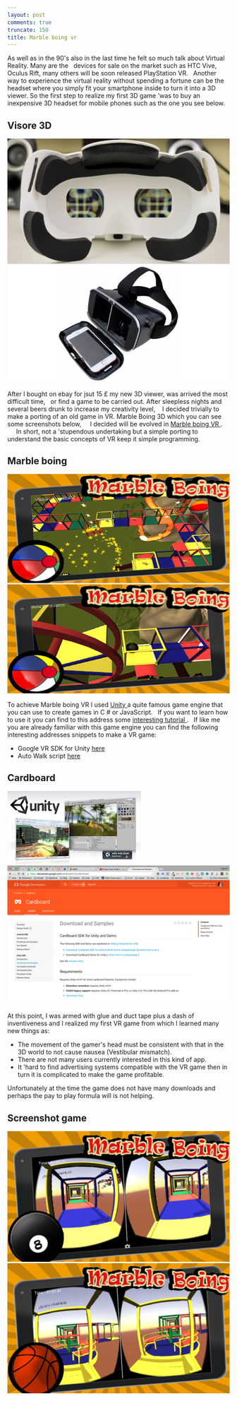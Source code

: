 ```yaml
---
layout: post
comments: true
truncate: 150
title: Marble boing vr
---
```


As well as in the 90's also in the last time he felt so much talk about Virtual Reality. Many are the
  devices for sale on the market such as HTC Vive, Oculus Rift, many others  will be soon released PlayStation VR.
  Another way to experience the virtual reality without spending a fortune can be the headset where you simply fit your smartphone inside to turn it into a 3D viewer. So the first step to realize my first 3D game 'was to buy an inexpensive 3D headset for mobile phones such as the one you see below.

<div id="gallery">
    <h2>Visore 3D</h2>
    <div class="row">
        <article class="6u 12u$(xsmall) work-item">
            <a href="/images/marble-boing/3D_Headset.jpg" class="image fit thumb"><img src="/images/marble-boing/3D_Headset.jpg" alt="3d headset" /></a>
        </article>
            <article class="6u 12u$(xsmall) work-item">
                <a href="/images/marble-boing/3D_Headset2.jpg" class="image fit thumb"><img src="/images/marble-boing/3D_Headset2.jpg" alt="3d headset 2" /></a>
            </article>
        </div>
</div>

After I bought on ebay for jsut 15 £ my new 3D viewer, was arrived the most difficult time,
  or find a game to be carried out. After sleepless nights and several beers drunk to increase my creativity level,
   I decided trivially to make a porting of an old game in VR. Marble Boing 3D which you can see some screenshots below,
     I decided will be evolved in <a href="https://play.google.com/store/apps/details?id=com.gem.marblevirtualvr"> Marble boing VR </a>.
     In short, not a 'stupendous undertaking but a simple porting to understand the basic concepts of VR keep it simple programming.

<div id="gallery">
    <h2>Marble boing</h2>
    <div class="row">
        <article class="6u 12u$(xsmall) work-item">
            <a href="/images/marble-boing/ScreenshotGame0.png" class="image fit thumb"><img src="/images/marble-boing/ScreenshotGame0.png" alt="screenshot old 1" /></a>
        </article>
        <article class="6u 12u$(xsmall) work-item">
            <a href="/images/marble-boing/ScreenshotGame1.png" class="image fit thumb"><img src="/images/marble-boing/ScreenshotGame1.png" alt="screenshot old 2 " /></a>
        </article>
    </div>
</div>

To achieve Marble boing VR I used <a href="https://unity3d.com/"> Unity </a> a quite famous game engine that you can use to create games in C # or JavaScript.
  If you want to learn how to use it you can find to this address some <a href="https://unity3d.com/learn"> interesting tutorial </a>.
  If like me you are already familiar with this game engine you can find the following interesting addresses snippets to make a VR game:

* Google VR SDK for Unity <a href="https://developers.google.com/vr/unity/"> here </a>
* Auto Walk script <a href="https://github.com/JuppOtto/Google-Cardboard/blob/master/Autowalk.cs"> here </a>

<div id="gallery">
    <h2>Cardboard</h2>
    <div class="row">
        <article class="6u 12u$(xsmall) work-item">
            <a href="/images/marble-boing/unity.jpg" class="image fit thumb"><img src="/images/marble-boing/unity.jpg" alt="unity" /></a>
        </article>
        <article class="6u 12u$(xsmall) work-item">
            <a href="/images/marble-boing/cardBoard.png" class="image fit thumb"><img src="/images/marble-boing/cardBoard.png" alt="Cardboard" /></a>
        </article>
    </div>
</div>

At this point, I was armed with glue and duct tape plus a dash of inventiveness and I realized my first VR game from which I learned many new things as:

* The movement of the gamer's head must be consistent with that in the 3D world to not cause nausea (Vestibular mismatch).
* There are not many users currently interested in this kind of app.
* It 'hard to find advertising systems compatible with the VR game then in turn it is complicated to make the game profitable.


Unfortunately at the time the game does not have many downloads and perhaps the pay to play formula will is not helping.

<div id="gallery">
    <h2>Screenshot game</h2>
    <div class="row">
        <article class="6u 12u$(xsmall) work-item">
            <a href="/images/marble-boing/1024-1.png" class="image fit thumb"><img src="/images/marble-boing/1024-1.png" alt="screenshot 1" /></a>
        </article>
        <article class="6u$ 12u$(xsmall) work-item">
            <a href="/images/marble-boing/1024-2.png" class="image fit thumb"><img src="/images/marble-boing/1024-2.png"  alt="screenshot 2" /></a>
        </article>
    </div>
</div>
